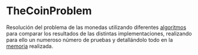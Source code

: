 # TheCoinProblem

Resolución del problema de las monedas utilizando diferentes [algoritmos](TheCoinProblem/TheCoinProblem/Algorithms/) para comparar los resultados de las distintas implementaciones, realizando para ello un numeroso número de pruebas y detallándolo todo en la [memoria](TheCoinProblem/TheCoinProblem/TheCoinProblem.pdf) realizada.
